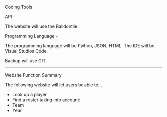 Coding Tools

  API - 
  
  The website will use the Balldontlie.
  
  Programming Language -
  
  The programming language will be Python, JSON, HTML.
   	The IDE will be Visual Studios Code.

  Backup will use GIT.

------------------------------------------------------------------

Website Function Summary
 
  The following website will let users be able to…
  - Look up a player
  - Find a roster taking into account:
  - Team
  - Year
  
